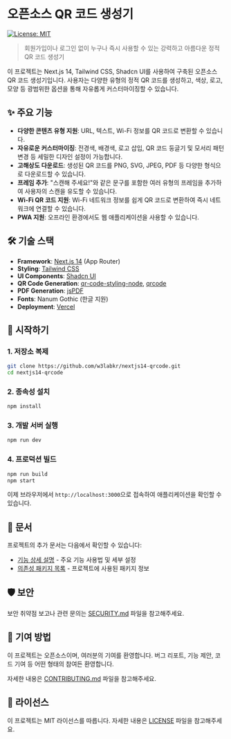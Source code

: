 # 오픈소스 QR 코드 생성기

[![License: MIT](https://img.shields.io/badge/License-MIT-yellow.svg)](https://opensource.org/licenses/MIT)

> 회원가입이나 로그인 없이 누구나 즉시 사용할 수 있는 강력하고 아름다운 정적 QR 코드 생성기

이 프로젝트는 Next.js 14, Tailwind CSS, Shadcn UI를 사용하여 구축된 오픈소스 QR 코드 생성기입니다. 사용자는 다양한 유형의 정적 QR 코드를 생성하고, 색상, 로고, 모양 등 광범위한 옵션을 통해 자유롭게 커스터마이징할 수 있습니다.

## ✨ 주요 기능

- **다양한 콘텐츠 유형 지원**: URL, 텍스트, Wi-Fi 정보를 QR 코드로 변환할 수 있습니다.
- **자유로운 커스터마이징**: 전경색, 배경색, 로고 삽입, QR 코드 둥글기 및 모서리 패턴 변경 등 세밀한 디자인 설정이 가능합니다.
- **고해상도 다운로드**: 생성된 QR 코드를 PNG, SVG, JPEG, PDF 등 다양한 형식으로 다운로드할 수 있습니다.
- **프레임 추가**: "스캔해 주세요!"와 같은 문구를 포함한 여러 유형의 프레임을 추가하여 사용자의 스캔을 유도할 수 있습니다.
- **Wi-Fi QR 코드 지원**: Wi-Fi 네트워크 정보를 쉽게 QR 코드로 변환하여 즉시 네트워크에 연결할 수 있습니다.
- **PWA 지원**: 오프라인 환경에서도 웹 애플리케이션을 사용할 수 있습니다.

## 🛠️ 기술 스택

- **Framework**: [Next.js 14](https://nextjs.org/) (App Router)
- **Styling**: [Tailwind CSS](https://tailwindcss.com/)
- **UI Components**: [Shadcn UI](https://ui.shadcn.com/)
- **QR Code Generation**: [qr-code-styling-node](https://www.npmjs.com/package/qr-code-styling-node), [qrcode](https://www.npmjs.com/package/qrcode)
- **PDF Generation**: [jsPDF](https://www.npmjs.com/package/jspdf)
- **Fonts**: Nanum Gothic (한글 지원)
- **Deployment**: [Vercel](https://vercel.com/)

## 🚀 시작하기

### 1. 저장소 복제

```bash
git clone https://github.com/w3labkr/nextjs14-qrcode.git
cd nextjs14-qrcode
```

### 2. 종속성 설치

```bash
npm install
```

### 3. 개발 서버 실행

```bash
npm run dev
```

### 4. 프로덕션 빌드

```bash
npm run build
npm start
```

이제 브라우저에서 `http://localhost:3000`으로 접속하여 애플리케이션을 확인할 수 있습니다.

## 📘 문서

프로젝트의 추가 문서는 다음에서 확인할 수 있습니다:

- [기능 상세 설명](./docs/FEATURES.md) - 주요 기능 사용법 및 세부 설정
- [의존성 패키지 목록](./docs/DEPENDENCIES.md) - 프로젝트에 사용된 패키지 정보

## 🛡️ 보안

보안 취약점 보고나 관련 문의는 [SECURITY.md](./SECURITY.md) 파일을 참고해주세요.

## 🤝 기여 방법

이 프로젝트는 오픈소스이며, 여러분의 기여를 환영합니다. 버그 리포트, 기능 제안, 코드 기여 등 어떤 형태의 참여든 환영합니다.

자세한 내용은 [CONTRIBUTING.md](./CONTRIBUTING.md) 파일을 참고해주세요.

## 📝 라이선스

이 프로젝트는 MIT 라이선스를 따릅니다. 자세한 내용은 [LICENSE](./LICENSE) 파일을 참고해주세요.
